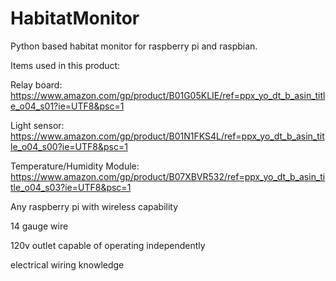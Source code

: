 # HabitatMonitor
Python based habitat monitor for raspberry pi and raspbian.

Items used in this product:

Relay board: https://www.amazon.com/gp/product/B01G05KLIE/ref=ppx_yo_dt_b_asin_title_o04_s01?ie=UTF8&psc=1

Light sensor: https://www.amazon.com/gp/product/B01N1FKS4L/ref=ppx_yo_dt_b_asin_title_o04_s00?ie=UTF8&psc=1

Temperature/Humidity Module: https://www.amazon.com/gp/product/B07XBVR532/ref=ppx_yo_dt_b_asin_title_o04_s03?ie=UTF8&psc=1


Any raspberry pi with wireless capability

14 gauge wire

120v outlet capable of operating independently

electrical wiring knowledge
